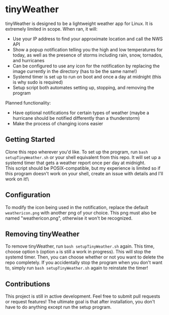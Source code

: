 # tinyWeather
tinyWeather is designed to be a lightweight weather app for Linux. It is extremely limited in scope. When ran, it will:
- Use your IP address to find your approximate location and call the NWS API
- Show a popup notification telling you the high and low temperatures for today, as well as the presence of storms including rain, snow, tornados, and hurricanes
- Can be configured to use any icon for the notification by replacing the image currently in the directory (has to be the same name!)
- Systemd timer is set up to run on boot and once a day at midnight (this is why sudo is required)
- Setup script both automates setting up, stopping, and removing the program

Planned functionality:
- Have optional notifications for certain types of weather (maybe a hurricane should be notified differently than a thunderstorm)
- Make the process of changing icons easier 

## Getting Started
Clone this repo wherever you'd like. To set up the program, run `bash setupTinyWeather.sh` or your shell equivalent from this repo. It will set up a systemd timer that gets a weather report once per day at midnight.\
This script should be POSIX-compatible, but my experience is limited so if this program doesn't work on your shell, create an issue with details and I'll work on it!\

## Configuration
To modify the icon being used in the notification, replace the default `weathericon.png` with another png of your choice. This png must also be named "weathericon.png", otherwise it won't be recognized.

## Removing tinyWeather
To remove tinyWeather, run `bash setupTinyWeather.sh` again. This time, choose option `b` (option `a` is still a work in progress). This will stop the systemd timer. Then, you can choose whether or not you want to delete the repo completely. If you accidentally stop the program when you don't want to, simply run `bash setupTinyWeather.sh` again to reinstate the timer!

## Contributions
This project is still in active development. Feel free to submit pull requests or request features! The ultimate goal is that after installation, you don't have to do anything except run the setup program.
